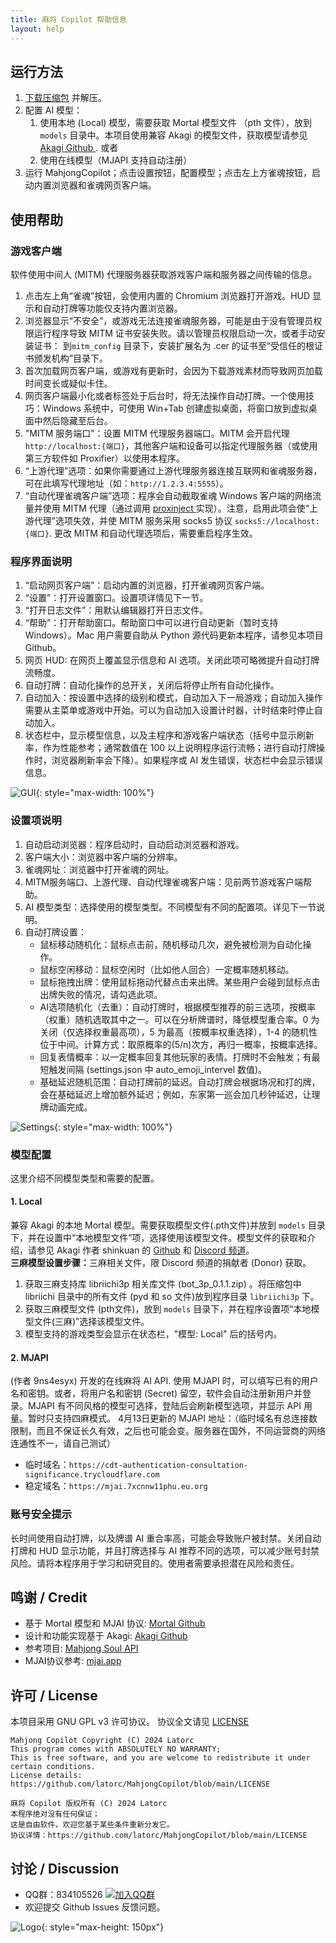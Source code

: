 ```yaml
---
title: 麻将 Copilot 帮助信息
layout: help
---
```

## 运行方法

1. <a href="https://download.mjcopilot.com">下载压缩包</a> 并解压。
2. 配置 AI 模型：
   1. 使用本地 (Local) 模型，需要获取 Mortal 模型文件 （pth 文件），放到 `models` 目录中。本项目使用兼容 Akagi 的模型文件，获取模型请参见<a href="https://github.com/shinkuan/Akagi/blob/main/README_CH.md#%E5%AE%89%E8%A3%9D" target="_blank"> Akagi Github </a>. 或者
   2. 使用在线模型（MJAPI 支持自动注册）
3. 运行 MahjongCopilot；点击设置按钮，配置模型；点击左上方雀魂按钮，启动内置浏览器和雀魂网页客户端。

## 使用帮助

### 游戏客户端

软件使用中间人 (MITM) 代理服务器获取游戏客户端和服务器之间传输的信息。

1. 点击左上角“雀魂”按钮，会使用内置的 Chromium 浏览器打开游戏。HUD 显示和自动打牌等功能仅支持内置浏览器。
2. 浏览器显示“不安全”，或游戏无法连接雀魂服务器，可能是由于没有管理员权限运行程序导致 MITM 证书安装失败。请以管理员权限启动一次，或者手动安装证书： 到`mitm_config` 目录下，安装扩展名为 .cer 的证书至“受信任的根证书颁发机构”目录下。
3. 首次加载网页客户端，或游戏有更新时，会因为下载游戏素材而导致网页加载时间变长或疑似卡住。
4. 网页客户端最小化或者标签处于后台时，将无法操作自动打牌。一个使用技巧：Windows 系统中，可使用 Win+Tab 创建虚拟桌面，将窗口放到虚拟桌面中然后隐藏至后台。
5. "MITM 服务端口"：设置 MITM 代理服务器端口。MITM 会开启代理 `http://localhost:{端口}`，其他客户端和设备可以指定代理服务器（或使用第三方软件如 Proxifier）以使用本程序。
6. “上游代理”选项：如果你需要通过上游代理服务器连接互联网和雀魂服务器，可在此填写代理地址（如：`http://1.2.3.4:5555`）。
7. “自动代理雀魂客户端”选项：程序会自动截取雀魂 Windows 客户端的网络流量并使用 MITM 代理（通过调用 <a href="https://github.com/PragmaTwice/proxinject"> proxinject </a> 实现）。注意，启用此项会使“上游代理”选项失效，并使 MITM 服务采用 socks5 协议 `socks5://localhost:{端口}`. 更改 MITM 和自动代理选项后，需要重启程序生效。


### 程序界面说明

1. “启动网页客户端”：启动内置的浏览器，打开雀魂网页客户端。
2. “设置”：打开设置窗口。设置项详情见下一节。
3. “打开日志文件”：用默认编辑器打开日志文件。
4. “帮助”：打开帮助窗口。帮助窗口中可以进行自动更新（暂时支持 Windows）。Mac 用户需要自助从 Python 源代码更新本程序，请参见本项目 Github。
5. 网页 HUD: 在网页上覆盖显示信息和 AI 选项。关闭此项可略微提升自动打牌流畅度。
6. 自动打牌：自动化操作的总开关，关闭后将停止所有自动化操作。
7. 自动加入：按设置中选择的级别和模式，自动加入下一局游戏；自动加入操作需要从主菜单或游戏中开始。可以为自动加入设置计时器，计时结束时停止自动加入。
8. 状态栏中，显示模型信息，以及主程序和游戏客户端状态（括号中显示刷新率，作为性能参考；通常数值在 100 以上说明程序运行流畅；进行自动打牌操作时，浏览器刷新率会下降）。如果程序或 AI 发生错误，状态栏中会显示错误信息。

![GUI](\assets\images\gui.png){: style="max-width: 100%"}

### 设置项说明

1. 自动启动浏览器：程序启动时，自动启动浏览器和游戏。
2. 客户端大小：浏览器中客户端的分辨率。
3. 雀魂网址：浏览器中打开雀魂的网址。
4. MITM服务端口、上游代理、自动代理雀魂客户端：见前两节游戏客户端帮助。
5. AI 模型类型：选择使用的模型类型。不同模型有不同的配置项。详见下一节说明。
6. 自动打牌设置：
   - 鼠标移动随机化：鼠标点击前，随机移动几次，避免被检测为自动化操作。
   - 鼠标空闲移动：鼠标空闲时（比如他人回合）一定概率随机移动。
   - 鼠标拖拽出牌：使用鼠标拖动代替点击来出牌。某些用户会碰到鼠标点击出牌失败的情况，请勾选此项。
   - AI选项随机化（去重）：自动打牌时，根据模型推荐的前三选项，按概率（权重）随机选取其中之一。可以在分析牌谱时，降低模型重合率。0 为关闭（仅选择权重最高项），5 为最高（按概率权重选择），1-4 的随机性位于中间。计算方式：取原概率的(5/n)次方，再归一概率，按概率选择。
   - 回复表情概率：以一定概率回复其他玩家的表情。打牌时不会触发；有最短触发间隔 (settings.json 中 auto_emoji_intervel 数值)。
   - 基础延迟随机范围：自动打牌前的延迟。自动打牌会根据场况和打的牌，会在基础延迟上增加额外延迟；例如，东家第一巡会加几秒钟延迟，让理牌动画完成。

![Settings](\assets\images\settings.png){: style="max-width: 100%"}

### 模型配置

这里介绍不同模型类型和需要的配置。

#### 1. Local
兼容 Akagi 的本地 Mortal 模型。需要获取模型文件(.pth文件)并放到 `models` 目录下，并在设置中“本地模型文件”项，选择使用该模型文件。模型文件的获取和介绍，请参见 Akagi 作者 shinkuan 的 <a href="https://github.com/shinkuan/Akagi/blob/main/README_CH.md#%E5%AE%89%E8%A3%9D" target="_blank">Github</a> 和 <a href="https://discord.com/invite/Z2wjXUK8bN" target="_blank">Discord 频道</a>。     
<a name="3p">**三麻模型设置步骤：**</a>三麻相关文件，限 Discord 频道的捐献者 (Donor) 获取。  
1. 获取三麻支持库 libriichi3p 相关库文件 (bot_3p_0.1.1.zip) 。将压缩包中 libriichi 目录中的所有文件 (pyd 和 so 文件)放到程序目录 `libriichi3p` 下。
2. 获取三麻模型文件 (pth文件)，放到 `models` 目录下，并在程序设置项“本地模型文件(三麻)”选择该模型文件。
3. 模型支持的游戏类型会显示在状态栏，"模型: Local" 后的括号内。

#### 2. MJAPI
(作者 9ns4esyx) 开发的在线麻将 AI API. 使用 MJAPI 时，可以填写已有的用户名和密钥。或者，将用户名和密钥 (Secret) 留空，软件会自动注册新用户并登录。MJAPI 有不同风格的模型可选择，登陆后会刷新模型选项，并显示 API 用量。暂时只支持四麻模式。
4月13日更新的 MJAPI 地址：（临时域名有总连接数限制，而且不保证长久有效，之后也可能会变。服务器在国外，不同运营商的网络连通性不一，请自己测试）

- 临时域名：`https://cdt-authentication-consultation-significance.trycloudflare.com`
- 稳定域名：`https://mjai.7xcnnw11phu.eu.org`

### 账号安全提示

长时间使用自动打牌，以及牌谱 AI 重合率高，可能会导致账户被封禁。关闭自动打牌和 HUD 显示功能，并且打牌选择与 AI 推荐不同的选项，可以减少账号封禁风险。请将本程序用于学习和研究目的。使用者需要承担潜在风险和责任。

## 鸣谢 / Credit

- 基于 Mortal 模型和 MJAI 协议:
  <a href="https://github.com/Equim-chan/Mortal" target="_blank"> Mortal Github </a>
- 设计和功能实现基于 Akagi:
  <a href="https://github.com/shinkuan/Akagi" target="_blank"> Akagi Github </a>
- 参考项目: <a href="https://github.com/MahjongRepository/mahjong_soul_api" target="_blank"> Mahjong Soul API </a>
- MJAI协议参考:
  <a href="https://mjai.app" target="_blank"> mjai.app </a>

## 许可 / License
本项目采用 GNU GPL v3 许可协议。 协议全文请见 <a href="https://github.com/latorc/MahjongCopilot/blob/main/LICENSE" target="_blank"> LICENSE </a>

```
Mahjong Copilot Copyright (C) 2024 Latorc
This program comes with ABSOLUTELY NO WARRANTY;
This is free software, and you are welcome to redistribute it under certain conditions.
License details: https://github.com/latorc/MahjongCopilot/blob/main/LICENSE
   
麻将 Copilot 版权所有 (C) 2024 Latorc
本程序绝对没有任何保证；
这是自由软件，欢迎您基于某些条件重新分发它。
协议详情：https://github.com/latorc/MahjongCopilot/blob/main/LICENSE
```

## 讨论 / Discussion
* QQ群：834105526 <a target="_blank" href="https://qm.qq.com/cgi-bin/qm/qr?k=Mec5daqIyUsuZjCLojH_t88hQV6luPxl&jump_from=webapi&authKey=nNSpmIQY3ieVau/oLTF9eNO6YTqAm1+Ne3iE3zpqmFrj61iAUDu/GSpA38g93Zlx"><img border="0" src="//pub.idqqimg.com/wpa/images/group.png" alt="加入QQ群" title="麻将 Copilot"></a>
* 欢迎提交 Github Issues 反馈问题。  


![Logo](/assets/images/logo.png){: style="max-height: 150px"}
